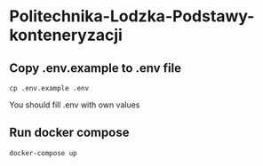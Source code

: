 # Politechnika-Lodzka-Podstawy-konteneryzacji


## Copy .env.example to .env file

`cp .env.example .env`

You should fill .env with own values

## Run docker compose

`docker-compose up`